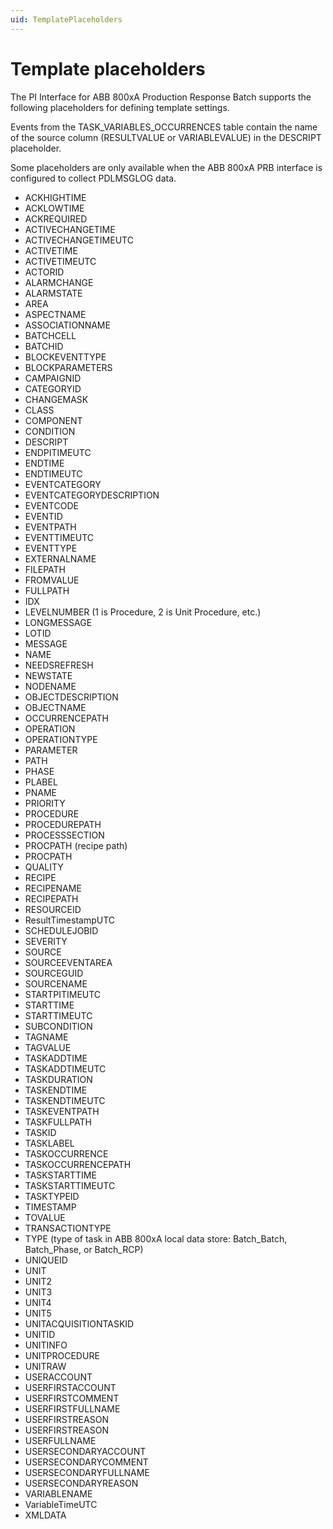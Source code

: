 ```yaml
---
uid: TemplatePlaceholders
---
```


# Template placeholders

The PI Interface for ABB 800xA Production Response Batch supports the following placeholders for defining template settings.

Events from the TASK_VARIABLES_OCCURRENCES table contain the name of the source column (RESULTVALUE or VARIABLEVALUE) in the DESCRIPT placeholder.

Some placeholders are only available when the ABB 800xA PRB interface is configured to collect PDLMSGLOG data.

* ACKHIGHTIME
* ACKLOWTIME
* ACKREQUIRED
* ACTIVECHANGETIME
* ACTIVECHANGETIMEUTC
* ACTIVETIME
* ACTIVETIMEUTC
* ACTORID
* ALARMCHANGE
* ALARMSTATE
* AREA
* ASPECTNAME
* ASSOCIATIONNAME
* BATCHCELL
* BATCHID
* BLOCKEVENTTYPE
* BLOCKPARAMETERS
* CAMPAIGNID
* CATEGORYID
* CHANGEMASK
* CLASS
* COMPONENT
* CONDITION
* DESCRIPT
* ENDPITIMEUTC
* ENDTIME
* ENDTIMEUTC
* EVENTCATEGORY
* EVENTCATEGORYDESCRIPTION
* EVENTCODE
* EVENTID
* EVENTPATH
* EVENTTIMEUTC
* EVENTTYPE
* EXTERNALNAME
* FILEPATH
* FROMVALUE
* FULLPATH
* IDX
* LEVELNUMBER (1 is Procedure, 2 is Unit Procedure, etc.)
* LONGMESSAGE
* LOTID
* MESSAGE
* NAME
* NEEDSREFRESH
* NEWSTATE
* NODENAME
* OBJECTDESCRIPTION
* OBJECTNAME
* OCCURRENCEPATH
* OPERATION
* OPERATIONTYPE
* PARAMETER
* PATH
* PHASE
* PLABEL
* PNAME
* PRIORITY
* PROCEDURE
* PROCEDUREPATH
* PROCESSSECTION
* PROCPATH (recipe path)
* PROCPATH
* QUALITY
* RECIPE
* RECIPENAME
* RECIPEPATH
* RESOURCEID
* ResultTimestampUTC
* SCHEDULEJOBID
* SEVERITY
* SOURCE
* SOURCEEVENTAREA
* SOURCEGUID
* SOURCENAME
* STARTPITIMEUTC
* STARTTIME
* STARTTIMEUTC
* SUBCONDITION
* TAGNAME
* TAGVALUE
* TASKADDTIME
* TASKADDTIMEUTC
* TASKDURATION
* TASKENDTIME
* TASKENDTIMEUTC
* TASKEVENTPATH
* TASKFULLPATH
* TASKID
* TASKLABEL
* TASKOCCURRENCE
* TASKOCCURRENCEPATH
* TASKSTARTTIME
* TASKSTARTTIMEUTC
* TASKTYPEID
* TIMESTAMP
* TOVALUE
* TRANSACTIONTYPE
* TYPE (type of task in ABB 800xA local data store: Batch_Batch, Batch_Phase, or Batch_RCP)
* UNIQUEID
* UNIT
* UNIT2
* UNIT3
* UNIT4
* UNIT5
* UNITACQUISITIONTASKID
* UNITID
* UNITINFO
* UNITPROCEDURE
* UNITRAW
* USERACCOUNT
* USERFIRSTACCOUNT
* USERFIRSTCOMMENT
* USERFIRSTFULLNAME
* USERFIRSTREASON
* USERFIRSTREASON
* USERFULLNAME
* USERSECONDARYACCOUNT
* USERSECONDARYCOMMENT
* USERSECONDARYFULLNAME
* USERSECONDARYREASON
* VARIABLENAME
* VariableTimeUTC
* XMLDATA
 